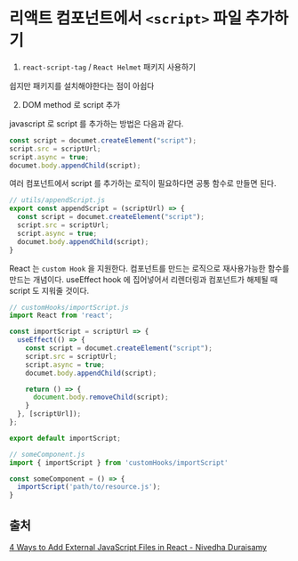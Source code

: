 # 리액트 컴포넌트에서 `<script>` 파일 추가하기

1. `react-script-tag` / `React Helmet` 패키지 사용하기

쉽지만 패키지를 설치해야한다는 점이 아쉽다

2. DOM method 로 script 추가

javascript 로 script 를 추가하는 방법은 다음과 같다. 
```js
const script = documet.createElement("script");
script.src = scriptUrl;
script.async = true;
documet.body.appendChild(script);
```

여러 컴포넌트에서 script 를 추가하는 로직이 필요하다면 공통 함수로 만들면 된다.
```js
// utils/appendScript.js
export const appendScript = (scriptUrl) => {
  const script = documet.createElement("script");
  script.src = scriptUrl;
  script.async = true;
  documet.body.appendChild(script);
}
```

React 는 `custom Hook` 을 지원한다. 컴포넌트를 만드는 로직으로 재사용가능한 함수를 만드는 개념이다.
useEffect hook 에 집어넣어서 리렌더링과 컴포넌트가 해제될 때 script 도 지워줄 것이다.
```js
// customHooks/importScript.js
import React from 'react';

const importScript = scriptUrl => {
  useEffect(() => {
    const script = documet.createElement("script");
    script.src = scriptUrl;
    script.async = true;
    documet.body.appendChild(script);

    return () => {
      document.body.removeChild(script);
    }
  }, [scriptUrl]);
};

export default importScript;
```
```js
// someComponent.js
import { importScript } from 'customHooks/importScript'

const someComponent = () => {
  importScript('path/to/resource.js');
}
``` 

## 출처
[4 Ways to Add External JavaScript Files in React - Nivedha Duraisamy
](https://medium.com/better-programming/4-ways-of-adding-external-js-files-in-reactjs-823f85de3668)
